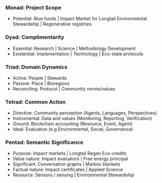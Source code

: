### Monad: Project Scope
- Potential: Blue funds | Impact Market for Longtail Environmental Stewardship | Regenerative registries

### Dyad: Complimentarity
- Essential: Research | Science | Methodology Development
- Existential: Implementation | Technology | Eco-state protocols

### Triad: Domain Dynamics
- Active: People | Stewards
- Passive: Place | Bioregions
- Reconciling: Protocol | Community norms/values

### Tetrad: Common Action 
- Directive: Community perception (Agents, Languages, Perspectives)
- Instrumental: Data and values (Monitoring, Reporting, Verification)
- Ground: Blockchain accounting (Resource, Event, Agent)
- Ideal: Evaluation (e.g Environmental, Social, Governance)

### Pentad: Semantic Significance
- Purpose: Impact markets | Longtail Regen Eco-credits 
- Value nature: Impact evaluators | Free energy principal
- Significant: Conversation graphs | Markov blankets
- Factual nature: Impact certificates | Applied Science
- Resource: Sensors / sensing | Environmental Stewardship

